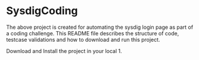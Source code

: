 # SysdigCoding

The above project is created for automating the sysdig login page as part of a coding challenge. This README file describes the structure of code, testcase validations and how to download and run this project.

Download and Install the project in your local
1. 
